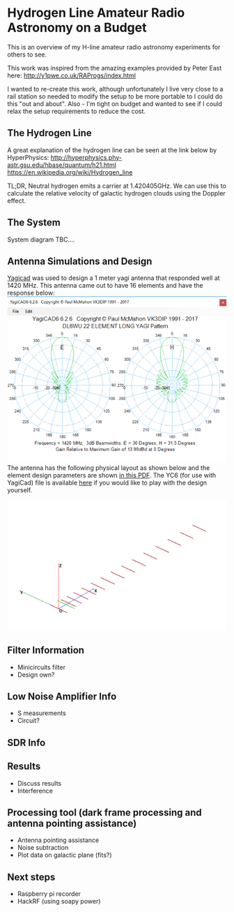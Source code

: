 
# Hydrogen Line Amateur Radio Astronomy on a Budget
This is an overview of my H-line amateur radio astronomy experiments for others to see.

This work was inspired from the amazing examples provided by Peter East here:
http://y1pwe.co.uk/RAProgs/index.html

I wanted to re-create this work, although unfortunately I live very close to a rail station so needed to modify the setup to be more portable to I could do this "out and about". Also - I'm tight on budget and wanted to see if I could relax the setup requirements to reduce the cost.

## The Hydrogen Line
A great explanation of the hydrogen line can be seen at the link below by HyperPhysics:
http://hyperphysics.phy-astr.gsu.edu/hbase/quantum/h21.html
https://en.wikipedia.org/wiki/Hydrogen_line

TL;DR, Neutral hydrogen emits a carrier at 1.420405GHz. We can use this to calculate the relative velocity of galactic hydrogen clouds using the Doppler effect.  

## The System

System diagram TBC....

## Antenna Simulations and Design
[Yagicad](http://www.yagicad.com/yagicad/YagiCAD.htm) was used to design a 1 meter yagi antenna that responded well at 1420 MHz. This antenna came out to have 16 elements and have the response below:![Antenna Pattern](https://github.com/m0zjo-code/Hydrogen-Line-Amateur-Radio-Astronomy-on-a-Budget/raw/master/AntennaV1Data/AntennaPattern.PNG)
The antenna has the following physical layout as shown below and the element design parameters are shown [in this PDF](https://github.com/m0zjo-code/Hydrogen-Line-Amateur-Radio-Astronomy-on-a-Budget/blob/master/AntennaV1Data/CuOvereview.pdf). The YC6 (for use with YagiCad) file is available [here](https://github.com/m0zjo-code/Hydrogen-Line-Amateur-Radio-Astronomy-on-a-Budget/blob/master/AntennaV1Data/DL6WU20_HLINEV1Cu.YC6) if you would like to play with the design yourself.

![Antenna Physical Layout](https://github.com/m0zjo-code/Hydrogen-Line-Amateur-Radio-Astronomy-on-a-Budget/raw/master/AntennaV1Data/AntennaPlot.PNG)

## Filter Information
- Minicircuits filter
- Design own?

## Low Noise Amplifier Info
- S measurements
- Circuit?

## SDR Info 

## Results
- Discuss results
- Interference

## Processing tool (dark frame processing and antenna pointing assistance)
- Antenna pointing assistance
- Noise subtraction
- Plot data on galactic plane (fits?)

## Next steps
- Raspberry pi recorder
- HackRF (using soapy power)
